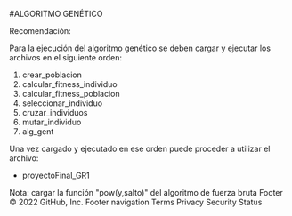 #ALGORITMO GENÉTICO

Recomendación:

Para la ejecución del algoritmo genético se deben cargar y ejecutar los archivos
en el siguiente orden:

1. crear_poblacion
2. calcular_fitness_individuo
3. calcular_fitness_poblacion
4. seleccionar_individuo
5. cruzar_individuos
6. mutar_individuo
7. alg_gent

Una vez cargado y ejecutado en ese orden puede proceder a utilizar el archivo:
* proyectoFinal_GR1

Nota: cargar la función "pow(y,salto)" del algoritmo de fuerza bruta
Footer
© 2022 GitHub, Inc.
Footer navigation
Terms
Privacy
Security
Status
